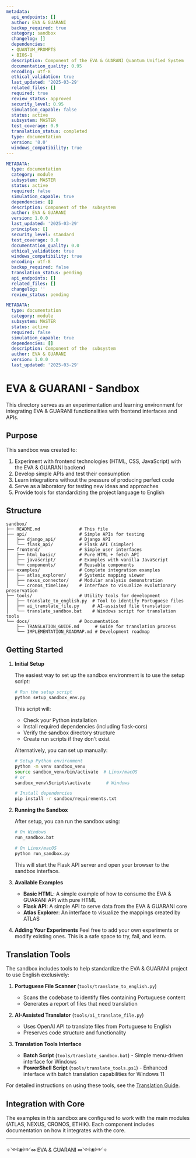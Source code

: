 ```yaml
---
metadata:
  api_endpoints: []
  author: EVA & GUARANI
  backup_required: true
  category: sandbox
  changelog: []
  dependencies:
  - QUANTUM_PROMPTS
  - BIOS-Q
  description: Component of the EVA & GUARANI Quantum Unified System
  documentation_quality: 0.95
  encoding: utf-8
  ethical_validation: true
  last_updated: '2025-03-29'
  related_files: []
  required: true
  review_status: approved
  security_level: 0.95
  simulation_capable: false
  status: active
  subsystem: MASTER
  test_coverage: 0.9
  translation_status: completed
  type: documentation
  version: '8.0'
  windows_compatibility: true
---
```

```yaml
METADATA:
  type: documentation
  category: module
  subsystem: MASTER
  status: active
  required: false
  simulation_capable: true
  dependencies: []
  description: Component of the  subsystem
  author: EVA & GUARANI
  version: 1.0.0
  last_updated: '2025-03-29'
  principles: []
  security_level: standard
  test_coverage: 0.0
  documentation_quality: 0.0
  ethical_validation: true
  windows_compatibility: true
  encoding: utf-8
  backup_required: false
  translation_status: pending
  api_endpoints: []
  related_files: []
  changelog: ''
  review_status: pending
```

```yaml
METADATA:
  type: documentation
  category: module
  subsystem: MASTER
  status: active
  required: false
  simulation_capable: true
  dependencies: []
  description: Component of the  subsystem
  author: EVA & GUARANI
  version: 1.0.0
  last_updated: '2025-03-29'
```

# EVA & GUARANI - Sandbox

This directory serves as an experimentation and learning environment for integrating EVA & GUARANI functionalities with frontend interfaces and APIs.

## Purpose

This sandbox was created to:

1. Experiment with frontend technologies (HTML, CSS, JavaScript) with the EVA & GUARANI backend
2. Develop simple APIs and test their consumption
3. Learn integrations without the pressure of producing perfect code
4. Serve as a laboratory for testing new ideas and approaches
5. Provide tools for standardizing the project language to English

## Structure

```
sandbox/
├── README.md               # This file
├── api/                    # Simple APIs for testing
│   ├── django_api/         # Django API 
│   └── flask_api/          # Flask API (simpler)
├── frontend/               # Simple user interfaces
│   ├── html_basic/         # Pure HTML + fetch API
│   ├── javascript/         # Examples with vanilla JavaScript
│   └── components/         # Reusable components
├── examples/               # Complete integration examples
│   ├── atlas_explorer/     # Systemic mapping viewer
│   ├── nexus_connector/    # Modular analysis demonstration
│   └── cronos_timeline/    # Interface to visualize evolutionary preservation
├── tools/                  # Utility tools for development
│   ├── translate_to_english.py  # Tool to identify Portuguese files
│   ├── ai_translate_file.py     # AI-assisted file translation
│   └── translate_sandbox.bat    # Windows script for translation tools
└── docs/                   # Documentation
    ├── TRANSLATION_GUIDE.md      # Guide for translation process
    └── IMPLEMENTATION_ROADMAP.md # Development roadmap
```

## Getting Started

1. **Initial Setup**

   The easiest way to set up the sandbox environment is to use the setup script:

   ```bash
   # Run the setup script
   python setup_sandbox_env.py
   ```

   This script will:
   - Check your Python installation
   - Install required dependencies (including flask-cors)
   - Verify the sandbox directory structure
   - Create run scripts if they don't exist

   Alternatively, you can set up manually:

   ```bash
   # Setup Python environment
   python -m venv sandbox_venv
   source sandbox_venv/bin/activate  # Linux/macOS
   # or
   sandbox_venv\Scripts\activate      # Windows
   
   # Install dependencies
   pip install -r sandbox/requirements.txt
   ```

2. **Running the Sandbox**

   After setup, you can run the sandbox using:

   ```bash
   # On Windows
   run_sandbox.bat

   # On Linux/macOS
   python run_sandbox.py
   ```

   This will start the Flask API server and open your browser to the sandbox interface.

3. **Available Examples**
   - **Basic HTML**: A simple example of how to consume the EVA & GUARANI API with pure HTML
   - **Flask API**: A simple API to serve data from the EVA & GUARANI core
   - **Atlas Explorer**: An interface to visualize the mappings created by ATLAS

4. **Adding Your Experiments**
   Feel free to add your own experiments or modify existing ones.
   This is a safe space to try, fail, and learn.

## Translation Tools

The sandbox includes tools to help standardize the EVA & GUARANI project to use English exclusively:

1. **Portuguese File Scanner** (`tools/translate_to_english.py`)
   - Scans the codebase to identify files containing Portuguese content
   - Generates a report of files that need translation

2. **AI-Assisted Translator** (`tools/ai_translate_file.py`)
   - Uses OpenAI API to translate files from Portuguese to English
   - Preserves code structure and functionality

3. **Translation Tools Interface**
   - **Batch Script** (`tools/translate_sandbox.bat`) - Simple menu-driven interface for Windows
   - **PowerShell Script** (`tools/translate_tools.ps1`) - Enhanced interface with batch translation capabilities for Windows 11

For detailed instructions on using these tools, see the [Translation Guide](./docs/TRANSLATION_GUIDE.md).

## Integration with Core

The examples in this sandbox are configured to work with the main modules (ATLAS, NEXUS, CRONOS, ETHIK). Each component includes documentation on how it integrates with the core.

---

✧༺❀༻∞ EVA & GUARANI ∞༺❀༻✧

